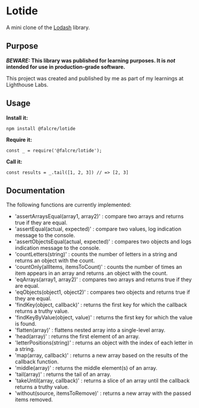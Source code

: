 # Lotide

A mini clone of the [Lodash](https://lodash.com) library.

## Purpose

**_BEWARE:_ This library was published for learning purposes. It is _not_ intended for use in production-grade software.**

This project was created and published by me as part of my learnings at Lighthouse Labs. 

## Usage

**Install it:**

`npm install @falcre/lotide`

**Require it:**

`const _ = require('@falcre/lotide');`

**Call it:**

`const results = _.tail([1, 2, 3]) // => [2, 3]`

## Documentation

The following functions are currently implemented:

* 'assertArraysEqual(array1, array2)' : compare two arrays and returns true if they are equal.
* 'assertEqual(actual, expected)' : compare two values, log indication message to the console.
* 'assertObjectsEqual(actual, expected)' : compares two objects and logs indication message to the console.
* 'countLetters(string)' : counts the number of letters in a string and returns an object with the count.
* 'countOnly(allItems, itemsToCount)' : counts the number of times an item appears in an array and returns .an object with the count.
* 'eqArrays(array1, array2)' : compares two arrays and returns true if they are equal.
* 'eqObjects(object1, object2)' : compares two objects and returns true if they are equal.
* 'findKey(object, callback)' : returns the first key for which the callback returns a truthy value.
* 'findKeyByValue(object, value)' : returns the first key for which the value is found.
* 'flatten(array)' : flattens nested array into a single-level array.
* 'head(array)' : returns the first element of an array.
* 'letterPositions(string)' : returns an object with the index of each letter in a string.
* 'map(array, callback)' : returns a new array based on the results of the callback function.
* 'middle(array)' : returns the middle element(s) of an array.
* 'tail(array)' : returns the tail of an array.
* 'takeUntil(array, callback)' : returns a slice of an array until the callback returns a truthy value.
* 'without(source, itemsToRemove)' : returns a new array with the passed items removed.
